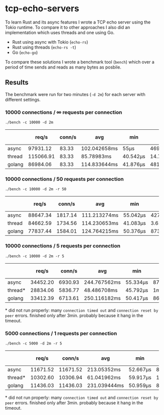 # tcp-echo-servers
To learn Rust and its async features I wrote a TCP echo server using the Tokio runtime. To compare it to other approaches I also did an implementation which uses threads and one using Go.
* Rust using async with Tokio (`echo-rs`)
* Rust using threads (`echo-rs -t`)
* Go (`echo-go`)

To compare these solutions I wrote a benchmark tool (`bench`) which over a period of time sends and reads as many bytes as posbile.

## Results
The benchmark were run for two minutes (`-d 2m`) for each server with different settings.

### 10000 connections / ∞ requests per connection
```
./bench -c 10000 -d 2m
```
| | req/s | conn/s | avg | min | max | p95 | p99 | max rss | cpu user | cpu system |
| - | - | - | - | - | - | - | - | - | - | - |
| async | 97931.12 | 83.33 | 102.042658ms | 55µs | 469.3017ms | 237.111163ms | 298.273261ms | 25504 | 24.08 | 327.17 |
| thread | 115066.91 | 83.33 | 85.78983ms | 40.542µs | 14.757013885s | 547.585526ms | 622.210612ms | 87728 | 13.41 | 300.04 |
| golang | 86984.06 | 83.33 | 114.833644ms | 41.876µs | 481.651804ms | 145.02772ms | 165.925313ms | 41824 | 34.38 | 368.45 |

### 10000 connections / 50 requests per connection
```
./bench -c 10000 -d 2m -r 50
```
| | req/s | conn/s | avg | min | max | p95 | p99 | max rss | cpu user | cpu system |
| - | - | - | - | - | - | - | - | - | - | - |
| async | 88647.34 | 1817.14 | 111.213274ms | 55.042µs | 427.97756ms | 217.252496ms | 260.076564ms | 35032 | 24.62 | 319.05 |
| thread | 84662.59 | 1734.56 | 114.230653ms | 41.083µs | 3.632305117s | 169.661136ms | 185.01735ms | 104456 | 18.49 | 326.04 |
| golang | 77837.44 | 1584.01 | 124.764215ms | 50.376µs | 873.672437ms | 165.413559ms | 353.623351ms | 51932 | 32.53 | 354.30 |

### 10000 connections / 5 requests per connection
```
./bench -c 10000 -d 2m -r 5
```
| | req/s | conn/s | avg | min | max | p95 | p99 | max rss | cpu user | cpu system |
| - | - | - | - | - | - | - | - | - | - | - |
| async | 34452.20 | 6930.93 | 244.767562ms | 55.334µs | 879.986699ms | 618.513457ms | 684.257926ms | 41236 | 14.11 | 172.53 | 
| thread\* | 28834.06 | 5836.77 | 48.486708ms | 45.792µs | 1m56.906909275s | 97.655322ms | 486.749348ms | 34608 | 19.05 | 211.98 |
| golang | 33412.39 | 6713.61 | 250.116182ms | 50.417µs | 863.148724ms | 588.626955ms | 664.505552ms | 54744 | 26.87 | 222.66 |

\* did not run properly: many `connection timed out` and `connection reset by peer` errors. finished only after 3min. probably because it hang in the timeout.

### 5000 connections / 1 requests per connection
```
./bench -c 5000 -d 2m -r 5
```
| | req/s | conn/s | avg | min | max | p95 | p99 | max rss | cpu user | cpu system |
| - | - | - | - | - | - | - | - | - | - | - |
| async | 11671.52 | 11671.52 | 213.05352ms | 52.667µs | 858.359851ms | 690.297686ms | 721.771742ms | 28536 | 12.62 | 109.22 |
| thread\* | 10302.60 | 10306.94 | 61.041962ms | 59.917µs | 1m38.978638946s | 147.215365ms | 950.083664ms | 14052 | 20.94 | 201.78 |
| golang | 11436.03 | 11436.03 | 231.039444ms | 50.959µs | 816.143537ms | 665.963564ms | 691.388862ms | 31764 | 27.70 | 156.19 |

\* did not run properly: many `connection timed out` and `connection reset by peer` errors. finished only after 3min. probably because it hang in the timeout.
